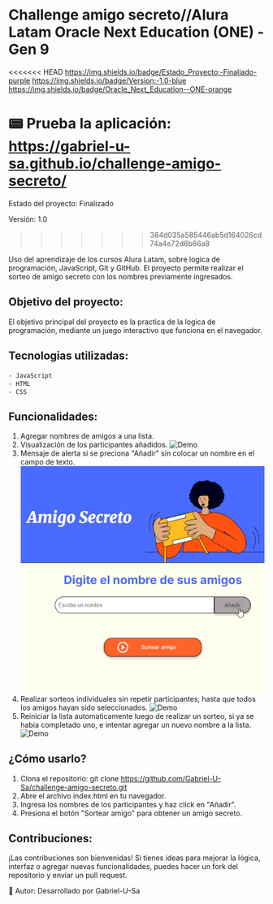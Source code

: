 <h1 aling="center">Challenge amigo secreto//Alura Latam Oracle Next Education (ONE) - Gen 9 </h1>

<<<<<<< HEAD
https://img.shields.io/badge/Estado_Proyecto:-Finaliado-purple
https://img.shields.io/badge/Version:-1.0-blue
https://img.shields.io/badge/Oracle_Next_Education--ONE-orange

:pager: Prueba la aplicación: https://gabriel-u-sa.github.io/challenge-amigo-secreto/ 
=======
Estado del proyecto: Finalizado

Versión: 1.0
>>>>>>> 384d035a585446ab5d164026cd74a4e72d6b66a8

Uso del aprendizaje de los cursos Alura Latam, sobre logica de programación, JavaScript, Git y GitHub. El proyecto permite realizar el sorteo de amigo secreto con los nombres previamente ingresados.

<h2>Objetivo del proyecto:</h2>

El objetivo principal del proyecto es la practica de la logica de programación, mediante un juego interactivo que funciona en el navegador.

<h2>Tecnologias utilizadas:</h2>

    - JavaScript
    - HTML
    - CSS

<h2>Funcionalidades:</h2>

1. Agregar nombres de amigos a una lista.
2. Visualización de los participantes añadidos.
![Demo](assets/Añadir-amigos.gif)
3. Mensaje de alerta si se preciona "Añadir" sin colocar un nombre en el campo de texto.
![Demo](assets/Alerta-nombre-vacio.gif)
4. Realizar sorteos individuales sin repetir participantes, hasta que todos los amigos hayan sido seleccionados.
![Demo](assets/Sorteo-amigos.gif)
5. Reiniciar la lista automaticamente luego de realizar un sorteo, si ya se habia completado uno, e intentar agregar un nuevo nombre a la lista.
![Demo](assets/Reinicio-lista-nuevo-nombre.gif)

<h2>¿Cómo usarlo?</h2>

1. Clona el repositorio:
    git clone https://github.com/Gabriel-U-Sa/challenge-amigo-secreto.git
2. Abre el archivo index.html en tu navegador.
3. Ingresa los nombres de los participantes y haz click en "Añadir".
4. Presiona el botón "Sortear amigo" para obtener un amigo secreto.

<h2>Contribuciones:</h2>

¡Las contribuciones son bienvenidas! Si tienes ideas para mejorar la lógica, interfaz o agregar nuevas funcionalidades, puedes hacer un fork del repositorio y enviar un pull request.

:wrench: Autor: Desarrollado por Gabriel-U-Sa
